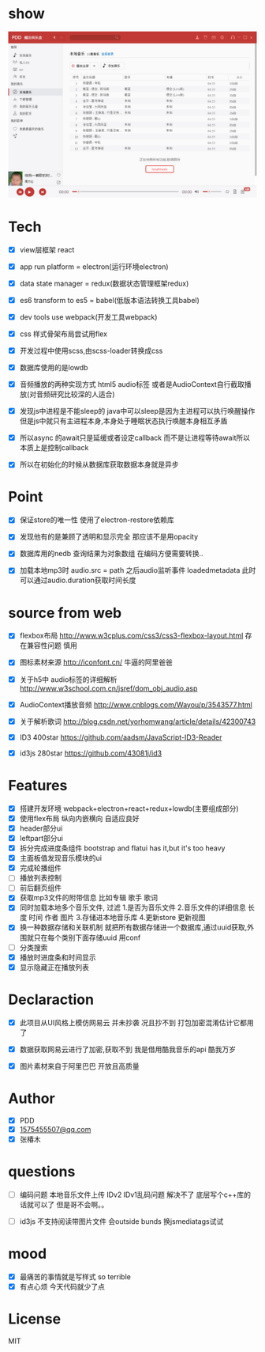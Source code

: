 # show
![img](./public/img/wangyiyun1.jpg)



# Tech
- [x] view层框架 react
- [x] app run platform = electron(运行环境electron)
- [x] data state manager = redux(数据状态管理框架redux)
- [x] es6 transform to es5 = babel(低版本语法转换工具babel)
- [x] dev tools use webpack(开发工具webpack)
- [x] css 样式骨架布局尝试用flex
- [x] 开发过程中使用scss,由scss-loader转换成css
- [x] 数据库使用的是lowdb
- [x] 音频播放的两种实现方式 html5 audio标签   或者是AudioContext自行截取播放(对音频研究比较深的人适合)
- [x] 发现js中进程是不能sleep的    java中可以sleep是因为主进程可以执行唤醒操作  但是js中就只有主进程本身,本身处于睡眠状态执行唤醒本身相互矛盾
- [x] 所以async 的await只是延缓或者设定callback  而不是让进程等待await所以本质上是控制callback
- [x] 所以在初始化的时候从数据库获取数据本身就是异步


# Point
- [x] 保证store的唯一性  使用了electron-restore依赖库
- [x] 发现他有的是兼顾了透明和显示完全  那应该不是用opacity
- [x] 数据库用的nedb  查询结果为对象数组  在编码方便需要转换..
- [x] 加载本地mp3时 audio.src = path  之后audio监听事件 loadedmetadata 此时可以通过audio.duration获取时间长度




# source from web
- [x] flexbox布局 http://www.w3cplus.com/css3/css3-flexbox-layout.html  存在兼容性问题 慎用
- [x] 图标素材来源   http://iconfont.cn/  牛逼的阿里爸爸
- [x] 关于h5中 audio标签的详细解析  http://www.w3school.com.cn/jsref/dom_obj_audio.asp
- [x] AudioContext播放音频  http://www.cnblogs.com/Wayou/p/3543577.html
- [x] 关于解析歌词   http://blog.csdn.net/yorhomwang/article/details/42300743
- [x] ID3 400star https://github.com/aadsm/JavaScript-ID3-Reader
- [x] id3js 280star https://github.com/43081j/id3


# Features
- [x] 搭建开发环境 webpack+electron+react+redux+lowdb(主要组成部分)
- [x] 使用flex布局 纵向内嵌横向  自适应良好
- [x] header部分ui
- [x] leftpart部分ui
- [x] 拆分完成进度条组件  bootstrap and flatui has it,but it's too heavy
- [x] 主面板值发现音乐模块的ui
- [x] 完成轮播组件
- [ ] 播放列表控制
- [ ] 前后翻页组件
- [x] 获取mp3文件的附带信息  比如专辑  歌手 歌词
- [x] 同时加载本地多个音乐文件,  过滤  1.是否为音乐文件  2.音乐文件的详细信息 长度 时间 作者 图片  3.存储进本地音乐库 4.更新store  更新视图
- [x] 换一种数据存储和关联机制  就把所有数据存储进一个数据库,通过uuid获取,外围就只在每个类别下面存储uuid  用conf
- [ ] 分类搜索
- [x] 播放时进度条和时间显示   
- [x] 显示隐藏正在播放列表

# Declaraction 
- [x] 此项目从UI风格上模仿网易云  并未抄袭  况且抄不到  打包加密混淆估计它都用了  
- [x] 数据获取网易云进行了加密,获取不到  我是借用酷我音乐的api  酷我万岁
- [x] 图片素材来自于阿里巴巴  开放且高质量




# Author
- [x] PDD
- [x] 1575455507@qq.com
- [x] 张椿木

# questions
- [ ] 编码问题  本地音乐文件上传  IDv2  IDv1乱码问题  解决不了  底层写个c++库的话就可以了 但是哥不会啊。。
- [ ] id3js 不支持阅读带图片文件  会outside bunds    换jsmediatags试试


# mood
- [x] 最痛苦的事情就是写样式   so terrible
- [x] 有点心烦 今天代码就少了点

# License
  MIT 

